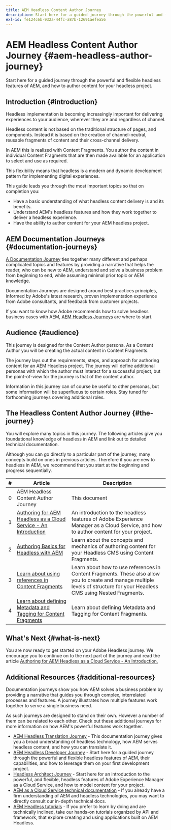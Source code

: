 ```yaml
---
title: AEM Headless Content Author Journey
description: Start here for a guided journey through the powerful and flexible headless features of AEM, their capabilities, and how to author content for your project.
exl-id: fe124c6b-932a-44fc-a87b-12691aefea56
---
```

# AEM Headless Content Author Journey {#aem-headless-author-journey}

Start here for a guided journey through the powerful and flexible headless features of AEM, and how to author content for your headless project.

## Introduction {#introduction}

Headless implementation is becoming increasingly important for delivering experiences to your audience, wherever they are and regardless of channel.

Headless content is not based on the traditional structure of pages, and components. Instead it is based on the creation of channel-neutral, reusable fragments of content and their cross-channel delivery. 

In AEM this is realized with Content Fragments. You author the content in individual Content Fragments that are then made available for an application to select and use as required. 

This flexibility means that headless is a modern and dynamic development pattern for implementing digital experiences.

This guide leads you through the most important topics so that on completion you:

* Have a basic understanding of what headless content delivery is and its benefits.
* Understand AEM's headless features and how they work together to deliver a headless experience.
* Have the ability to author content for your AEM headless project.

## AEM Documentation Journeys {#documentation-journeys}

[A Documentation Journey](/help/journey-documentation/documentation-journeys.md) ties together many different and perhaps complicated topics and features by providing a narrative that helps the reader, who can be new to AEM, understand and solve a business problem from beginning to end, while assuming minimal prior topic or AEM knowledge.

Documentation Journeys are designed around best practices principles, informed by Adobe's latest research, proven implementation experience from Adobe consultants, and feedback from customer projects.

If you want to know how Adobe recommends how to solve headless business cases with AEM, [AEM Headless Journeys](/help/journey-documentation/documentation-journeys.md) are where to start.

## Audience {#audience}

This journey is designed for the Content Author persona. As a Content Author you will be creating the actual content in Content Fragments. 

The journey lays out the requirements, steps, and approach for authoring content for an AEM Headless project. The journey will define additional personas with which the author must interact for a successful project, but the point-of-view for the journey is that of the content author.

Information in this journey can of course be useful to other personas, but some information will be superfluous to certain roles. Stay tuned for forthcoming journeys covering additional roles.

## The Headless Content Author Journey {#the-journey}

You will explore many topics in this journey. The following articles give you foundational knowledge of headless in AEM and link out to detailed technical documentation.

Although you can go directly to a particular part of the journey, many concepts build on ones in previous articles. Therefore if you are new to headless in AEM, we recommend that you start at the beginning and progress sequentially.

|#|Article|Description|
|---|---|---|
|0|AEM Headless Content Author Journey|This document|
|1|[Authoring for AEM Headless as a Cloud Service - An Introduction](introduction.md)|An introduction to the headless features of Adobe Experience Manager as a Cloud Service, and how to author content for your project.|
|2|[Authoring Basics for Headless with AEM](basics.md)|Learn about the concepts and mechanics of authoring content for your Headless CMS using Content Fragments.|
|3|[Learn about using references in Content Fragments](references.md)|Learn about how to use references in Content Fragments. These also allow you to create and manage multiple levels of structure for your Headless CMS using Nested Fragments.|
|4|[Learn about defining Metadata and Tagging for Content Fragments](metadata-tagging.md)|Learn about defining Metadata and Tagging for Content Fragments.|

## What's Next {#what-is-next}

You are now ready to get started on your Adobe Headless journey. We encourage you to continue on to the next part of the journey and read the article [Authoring for AEM Headless as a Cloud Service - An Introduction.](introduction.md)

<!--
### Choose Your Own Adventure {#choose-your-path}

However, Adobe wants you to succeed as you get started with your AEM Headless project, regardless of your learning style. So please consider these two options.

* If you prefer to continue to **learn about headless concepts and AEM's headless technologies**, you should continue your AEM headless journey as recommended by next reviewing the document [How to Model Your Content as AEM Content Models](model-your-content.md) where you learn how to model your content structure in AEM.
* If you prefer to **learn by doing**, you can jump to the [Getting Started with AEM Headless hands-on tutorial](https://experienceleague.adobe.com/docs/experience-manager-learn/getting-started-with-aem-headless/graphql/multi-step/overview.html) where you will jump directly into AEM Headless development by implementing a simple project to expose AEM headless content.
-->

## Additional Resources {#additional-resources}

Documentation journeys show you how AEM solves a business problem by providing a narrative that guides you through complex, interrelated processes and features. A journey illustrates how multiple features work together to serve a single business need.

As such journeys are designed to stand on their own. However a number of them can be related to each other. Check out these additional journeys for more information on how AEM's powerful features work together.

* [AEM Headless Translation Journey](/help/journey-headless/translation/overview.md) - This documentation journey gives you a broad understanding of headless technology, how AEM serves headless content, and how you can translate it.
* [AEM Headless Developer Journey](/help/journey-headless/developer/overview.md) - Start here for a guided journey through the powerful and flexible headless features of AEM, their capabilities, and how to leverage them on your first development project.
* [Headless Architect Journey](/help/journey-headless/architect/overview.md) - Start here for an introduction to the powerful, and flexible, headless features of Adobe Experience Manager as a Cloud Service, and how to model content for your project.
* [AEM as a Cloud Service technical documentation](https://experienceleague.adobe.com/docs/experience-manager-cloud-service.html) - If you already have a firm understanding of AEM and headless technologies, you may want to directly consult our in-depth technical docs.
* [AEM Headless tutorials](https://experienceleague.adobe.com/docs/experience-manager-learn/getting-started-with-aem-headless/overview.html) - If you prefer to learn by doing and are technically inclined, take our hands-on tutorials organized by API and framework, that explore creating and using applications built on AEM Headless.
